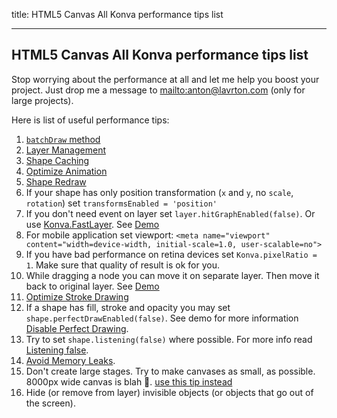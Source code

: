 title: HTML5 Canvas All Konva performance tips list

---
 
## HTML5 Canvas All Konva performance tips list

Stop worrying about the performance at all and let me help you boost your project.
Just drop me a message to <mailto:anton@lavrton.com> (only for large projects).

Here is list of useful performance tips:

1. [`batchDraw` method](https://konvajs.github.io/docs/performance/Batch_Draw.html)
2. [Layer Management](https://konvajs.github.io/docs/performance/Layer_Management.html)
3. [Shape Caching](https://konvajs.github.io/docs/performance/Shape_Caching.html)
4. [Optimize Animation](https://konvajs.github.io/docs/performance/Optimize_Animation.html)
5. [Shape Redraw](https://konvajs.github.io/docs/performance/Shape_Redraw.html)
6. If your shape has only position transformation (`x` and `y`, no `scale`, `rotation`) set `transformsEnabled = 'position'`
7. If you don't need event on layer set `layer.hitGraphEnabled(false)`. Or use [Konva.FastLayer](https://konvajs.github.io/api/Konva.FastLayer.html). See [Demo](https://konvajs.github.io/docs/sandbox/Animation_Stress_Test.html)
8. For mobile application set viewport: `<meta name="viewport" content="width=device-width, initial-scale=1.0, user-scalable=no">`
9. If you have bad performance on retina devices set `Konva.pixelRatio = 1`. Make sure that quality of result is ok for you.
10. While dragging a node you can move it on separate layer. Then move it back to original layer. See [Demo](https://konvajs.github.io/docs/sandbox/Drag_and_Drop_Stress_Test.html)
11. [Optimize Stroke Drawing](https://konvajs.github.io/docs/performance/Optimize_Strokes.html)
12. If a shape has fill, stroke and opacity you may set `shape.perfectDrawEnabled(false)`. See demo for more information [Disable Perfect Drawing](https://konvajs.github.io/docs/performance/Disable_Perfect_Draw.html).
13. Try to set `shape.listening(false)` where possible. For more info read [Listening false](https://konvajs.github.io/docs/performance/Listening_False.html).
14. [Avoid Memory Leaks](https://konvajs.github.io/docs/performance/Avoid_Memory_Leaks.html).
15. Don't create large stages. Try to make canvases as small, as possible. 8000px wide canvas is blah 🤢. [use this tip instead](https://konvajs.github.io/docs/sandbox/Canvas_Scrolling.html)
16. Hide (or remove from layer) invisible objects (or objects that go out of the screen).
